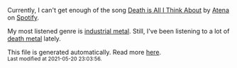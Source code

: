 
  Currently, I can't get enough of the song <a href="https://open.spotify.com/track/5Lep4euVWphK10igvqCw47">Death is All I Think About</a> by <a href="https://open.spotify.com/artist/4W63tIuqeBb0IFT3dgtudf">Atena</a> on <a href="https://open.spotify.com/user/9qz2xtkur2fengfsdcq8dd907?si=kq2SVrUkSNe0z1NJjpt7kg">Spotify</a>.

  My most listened genre is <a href="https://duckduckgo.com/?q=industrial metal music">industrial metal</a>.
  Still, I've been listening to a lot of <a href="https://duckduckgo.com/?q=death metal music">death metal</a> lately.

  This file is generated automatically. Read more <a href="https://github.com/CodeF0x/CodeF0x/blob/master/IMPORTANT.md">here</a>.
  <br>
  <sub>Last modified at 2021-05-20 23:03:56.</sub>
  